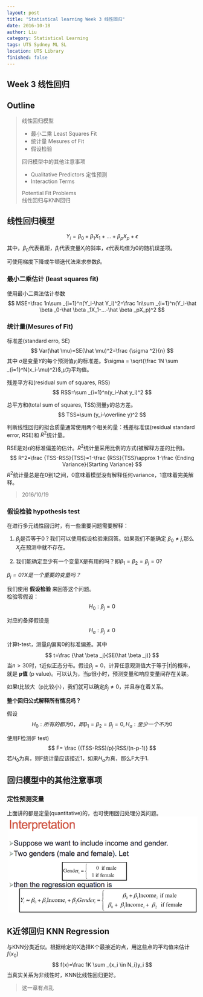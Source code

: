 ```yaml
---
layout: post
title: "Statistical learning Week 3 线性回归"
date: 2016-10-18
author: Liu
category: Statistical Learning
tags: UTS Sydney ML SL
location: UTS Library
finished: false
---
```


Week 3 线性回归
------

## Outline

> 线性回归模型
>   
>  - 最小二乘 Least Squares Fit
>  - 统计量 Mesures of Fit
>  - 假设检验
>
> 回归模型中的其他注意事项
>
>  - Qualitative Predictors 定性预测
>  - Interaction Terms
>
> Potential Fit Problems  
> 线性回归与KNN回归

## 线性回归模型

$$
Y_i=\beta _0+\beta _1X_1+...+\beta _pX_p+\epsilon
$$
其中，$\beta _0$代表截距，$\beta _i$代表变量$X_i$的斜率，$\epsilon$代表均值为0的随机误差项。

可使用梯度下降或牛顿迭代法来求参数$\beta$。

### 最小二乘估计 (least squares fit)

使用最小二乘法估计参数
$$
MSE=\frac 1n\sum _{i=1}^n(Y_i-\hat Y_i)^2=\frac 1n\sum _{i=1}^n(Y_i-\hat \beta _0-\hat \beta _1X_1-...-\hat \beta _pX_p)^2
$$

### 统计量(Mesures of Fit)

标准差(standard erro, SE)
$$
Var(\hat \mu)=SE(\hat \mu)^2=\frac {\sigma ^2}{n}
$$
其中 $\sigma$是变量$Y$的每个预测值$y_i$的标准差。$\sigma = \sqrt{\frac 1N \sum _{i=1}^N(x_i-\mu)^2}$,$\mu$为平均值。


残差平方和(residual sum of squares, RSS)
$$
RSS=\sum _{i=1}^n(y_i-\hat y_i)^2
$$

总平方和(total sum of squares, TSS)测量y的总方差。
$$
TSS=\sum (y_i-\overline y)^2
$$

判断线性回归的拟合质量通常使用两个相关的量：残差标准误(residual standard error, RSE)和 $R^2$统计量。

RSE是对$\epsilon$的标准偏差的估计。$R^2$统计量采用比例的方式(被解释方差的比例)。
$$
R^2=\frac {TSS-RSS}{TSS}=1-\frac {RSS}{TSS}\approx 1-\frac {Ending Variance}{Starting Variance}
$$
$R^2$统计量总是在0到1之间，0意味着模型没有解释任何variance，1意味着完美解释。

> 2016/10/19

### 假设检验 hypothesis test

在进行多元线性回归时，有一些重要问题需要解释：

1. $\beta _j$是否等于0？我们可以使用假设检验来回答。如果我们不能确定 $\beta _0 \neq j$,那么$X _j$在预测中就不存在。

2. 我们能确定至少有一个变量X是有用的吗？即$\beta _1=\beta _2=\beta _j=0$?

_$\beta _j = 0$?X是一个重要的变量吗？_

我们使用 __假设检验__ 来回答这个问题。  
检验零假设：
$$
H_0:\beta _j=0
$$

对应的备择假设是
$$
H_a:\beta _j \neq 0
$$

计算t-test，测量$\beta _j$偏离0的标准偏差。其中
$$
t=\frac {\hat \beta _j}{SE(\hat \beta _j)}
$$
当$n>30$时，t近似正态分布。假设$\beta _j = 0$，计算任意观测值大于等于$|t|$的概率，就是 __p值__ (p value)。可以认为，当p很小时，预测变量和响应变量间存在关联。

如果t比较大（p比较小），我们就可以确定$\beta _j \neq 0$，并且存在着关系。

__整个回归公式解释所有情况吗？__

假设
$$
H_0:所有的都为0，即\beta _1=\beta _2=\beta _j=0, H_a:至少一个不为0
$$

使用F检测(F test)
$$
F= \frac {(TSS-RSS)/p}{RSS/(n-p-1)}
$$
若$H_0$为真，则F统计量应该接近1，如果$H_a$为真，那么F大于1.

## 回归模型中的其他注意事项

### 定性预测变量

上面讲的都是定量(quantitative)的，也可使用回归处理分类问题。
![定性问题](/img/blog/20161014/4.png)

## K近邻回归 KNN Regression

与KNN分类近似。根据给定的X选择K个最接近的点，用这些点的平均值来估计$f(x_0)$
$$
f(x)=\frac 1K \sum _{x_i \in N_i}y_i
$$
当真实关系为非线性时，KNN比线性回归更好。

>  这一章有点乱





